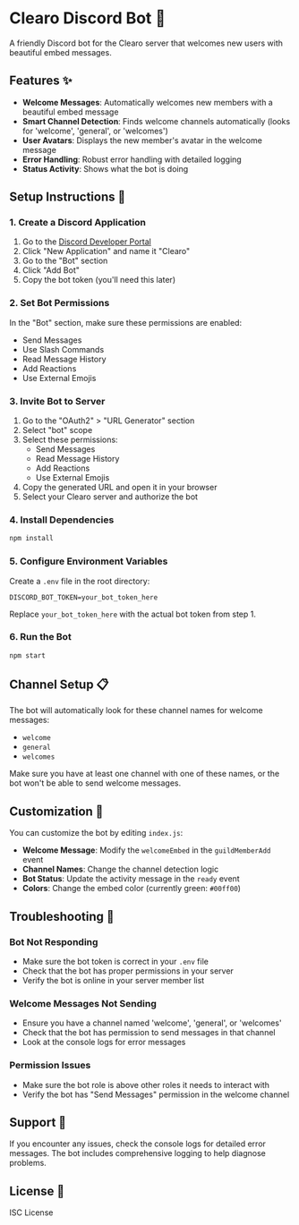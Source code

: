 # Clearo Discord Bot 🤖

A friendly Discord bot for the Clearo server that welcomes new users with beautiful embed messages.

## Features ✨

- **Welcome Messages**: Automatically welcomes new members with a beautiful embed message
- **Smart Channel Detection**: Finds welcome channels automatically (looks for 'welcome', 'general', or 'welcomes')
- **User Avatars**: Displays the new member's avatar in the welcome message
- **Error Handling**: Robust error handling with detailed logging
- **Status Activity**: Shows what the bot is doing

## Setup Instructions 🚀

### 1. Create a Discord Application

1. Go to the [Discord Developer Portal](https://discord.com/developers/applications)
2. Click "New Application" and name it "Clearo"
3. Go to the "Bot" section
4. Click "Add Bot"
5. Copy the bot token (you'll need this later)

### 2. Set Bot Permissions

In the "Bot" section, make sure these permissions are enabled:
- Send Messages
- Use Slash Commands
- Read Message History
- Add Reactions
- Use External Emojis

### 3. Invite Bot to Server

1. Go to the "OAuth2" > "URL Generator" section
2. Select "bot" scope
3. Select these permissions:
   - Send Messages
   - Read Message History
   - Add Reactions
   - Use External Emojis
4. Copy the generated URL and open it in your browser
5. Select your Clearo server and authorize the bot

### 4. Install Dependencies

```bash
npm install
```

### 5. Configure Environment Variables

Create a `.env` file in the root directory:

```env
DISCORD_BOT_TOKEN=your_bot_token_here
```

Replace `your_bot_token_here` with the actual bot token from step 1.

### 6. Run the Bot

```bash
npm start
```

## Channel Setup 📋

The bot will automatically look for these channel names for welcome messages:
- `welcome`
- `general` 
- `welcomes`

Make sure you have at least one channel with one of these names, or the bot won't be able to send welcome messages.

## Customization 🎨

You can customize the bot by editing `index.js`:

- **Welcome Message**: Modify the `welcomeEmbed` in the `guildMemberAdd` event
- **Channel Names**: Change the channel detection logic
- **Bot Status**: Update the activity message in the `ready` event
- **Colors**: Change the embed color (currently green: `#00ff00`)

## Troubleshooting 🔧

### Bot Not Responding
- Make sure the bot token is correct in your `.env` file
- Check that the bot has proper permissions in your server
- Verify the bot is online in your server member list

### Welcome Messages Not Sending
- Ensure you have a channel named 'welcome', 'general', or 'welcomes'
- Check that the bot has permission to send messages in that channel
- Look at the console logs for error messages

### Permission Issues
- Make sure the bot role is above other roles it needs to interact with
- Verify the bot has "Send Messages" permission in the welcome channel

## Support 💬

If you encounter any issues, check the console logs for detailed error messages. The bot includes comprehensive logging to help diagnose problems.

## License 📄

ISC License 